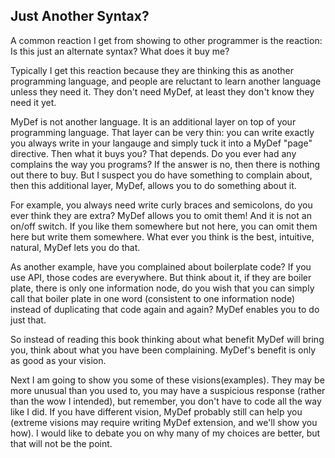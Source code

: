 ## Just Another Syntax?

A common reaction I get from showing to other programmer is the reaction: Is this just an alternate syntax? What does it buy me?

Typically I get this reaction because they are thinking this as another programming language, and people are reluctant to learn another language unless they need it. They don't need MyDef, at least they don't know they need it yet.

MyDef is not another language. It is an additional layer on top of your programming language. That layer can be very thin: you can write exactly you always write in your langauge and simply tuck it into a MyDef "page" directive. Then what it buys you? That depends. Do you ever had any complains the way you programs? If the answer is no, then there is nothing out there to buy. But I suspect you do have something to complain about, then this additional layer, MyDef, allows you to do something about it.

For example, you always need write curly braces and semicolons, do you ever think they are extra? MyDef allows you to omit them! And it is not an on/off switch. If you like them somewhere but not here, you can omit them here but write them somewhere. What ever you think is the best, intuitive, natural, MyDef lets you do that. 

As another example, have you complained about boilerplate code? If you use API, those codes are everywhere. But think about it, if they are boiler plate, there is only one information node, do you wish that you can simply call that boiler plate in one word (consistent to one information node) instead of duplicating that code again and again? MyDef enables you to do just that. 

So instead of reading this book thinking about what benefit MyDef will bring you, think about what you have been complaining. MyDef's benefit is only as good as your vision.

Next I am going to show you some of these visions(examples). They may be more unusual than you used to, you may have a suspicious response (rather than the wow I intended), but remember, you don't have to code all the way like I did. If you have different vision, MyDef probably still can help you (extreme visions may require writing MyDef extension, and we'll show you how). I would like to debate you on why many of my choices are better, but that will not be the point.
